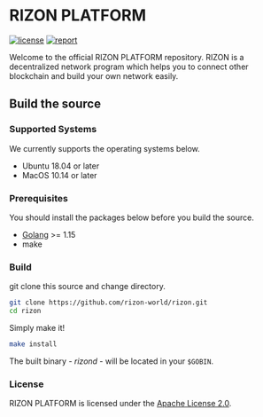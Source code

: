 # RIZON PLATFORM

[![license](https://img.shields.io/github/license/rizon-world/rizon.svg)](https://github.com/rizon-world/rizon/blob/master/LICENSE)
[![report](https://goreportcard.com/badge/github.com/rizon-world/rizon)](https://goreportcard.com/report/github.com/rizon-world/rizon)

Welcome to the official RIZON PLATFORM repository.
RIZON is a decentralized network program which helps you to connect other blockchain and build your own network easily.

## Build the source

### Supported Systems

We currently supports the operating systems below.

* Ubuntu 18.04 or later
* MacOS 10.14 or later

### Prerequisites

You should install the packages below before you build the source.

* [Golang](https://golang.org/doc/install) >= 1.15
* make

### Build

git clone this source and change directory.

```sh
git clone https://github.com/rizon-world/rizon.git
cd rizon
```

Simply make it!

```sh
make install
```

The built binary - _rizond_ - will be located in your `$GOBIN`.

### License

RIZON PLATFORM is licensed under the [Apache License 2.0](https://github.com/rizon-world/rizon/blob/master/LICENSE).
